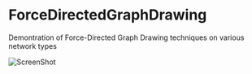# ForceDirectedGraphDrawing
Demontration of Force-Directed Graph Drawing techniques on various network types

![ScreenShot](https://github.com/Andre-S/ForceDirectedGraphDrawing/preview.png)
